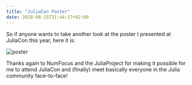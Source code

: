 ```yaml
---
title: "JuliaCon Poster"
date: 2018-08-15T21:44:17+02:00
---
```

So if anyone wants to take another look at the poster I presented at JuliaCon this year,
here it is:

![poster](/img/Blogposts/juliacon-poster/poster.png)

Thanks again to NumFocus and the JuliaProject for making it possible for me to attend JuliaCon and (finally) meet basically everyone in the Julia community face-to-face!
